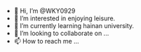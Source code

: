 - 👋 Hi, I’m @WKY0929
- 👀 I’m interested in enjoying leisure.
- 🌱 I’m currently learning hainan university.
- 💞️ I’m looking to collaborate on ...
- 📫 How to reach me ...

<!---
WKY0929/WKY0929 is a ✨ special ✨ repository because its `README.md` (this file) appears on your GitHub profile.
You can click the Preview link to take a look at your changes.
--->
